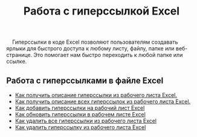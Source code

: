 ﻿---
title: Работа с гиперссылкой Excel
second_title: Aspose.Cells Cloud Documen
type: docs
linktitle: Гиперссылка
url: /ru/hyperlinks/
aliases: [/working-with-hyperlinks/,/working-with-hyperlink/]
keywords: REST API, hyperlinks, spreadsheets, exce
description: "Cells.Cloud API для работы Excel: работа с гиперссылками в файле Excel"
weight: 100
kwords: Excel, Office Облако, REST API, Электронная таблица, PDF, CSV, Json, Markdown, Гиперссылки
---
&nbsp;&nbsp;&nbsp;&nbsp;Гиперссылки в коде Excel позволяют пользователям создавать ярлыки для быстрого доступа к любому листу, файлу, папке или веб-странице. Это помогает нам быстро переходить к любой папке или ссылке.

## Работа с гиперссылками в файле Excel

- [Как получить описание гиперссылки из рабочего листа Excel.](/cells/ru/hyperlinks/get/)
- [Как получить описание всех гиперссылок из рабочего листа Excel.](/cells/ru/hyperlinks/get-all/)
- [Как добавить гиперссылки на рабочий лист Excel](/cells/ru/hyperlinks/add/)
- [Как обновить гиперссылки в рабочем листе Excel](/cells/ru/hyperlinks/update/)
- [Как удалить все гиперссылки из рабочего листа Excel](/cells/ru//hyperlinks/clear/)
- [Как удалить гиперссылку из рабочего листа Excel](/cells/ru//hyperlinks/delete/)
